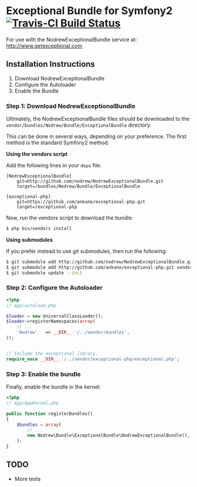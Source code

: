 Exceptional Bundle for Symfony2 [![Travis-CI Build Status](https://secure.travis-ci.org/nodrew/NodrewExceptionalBundle.png?branch=master)](http://travis-ci.org/#!/nodrew/NodrewExceptionalBundle)
======================================================================================================================================================================================



For use with the NodrewExceptionalBundle service at: http://www.getexceptional.com

## Installation Instructions

1. Download NodrewExceptionalBundle
2. Configure the Autoloader
3. Enable the Bundle

### Step 1: Download NodrewExceptionalBundle

Ultimately, the NodrewExceptionalBundle files should be downloaded to the
`vendor/bundles/Nodrew/Bundle/ExceptionalBundle` directory.

This can be done in several ways, depending on your preference. The first
method is the standard Symfony2 method.

**Using the vendors script**

Add the following lines in your `deps` file:

```
[NodrewExceptionalBundle]
    git=http://github.com/nodrew/NodrewExceptionalBundle.git
    target=/bundles/Nodrew/Bundle/ExceptionalBundle

[exceptional-php]   
    git=https://github.com/ankane/exceptional-php.git
    target=/exceptional-php
```

Now, run the vendors script to download the bundle:

``` bash
$ php bin/vendors install
```

**Using submodules**

If you prefer instead to use git submodules, then run the following:

``` bash
$ git submodule add http://github.com/nodrew/NodrewExceptionalBundle.git vendor/bundles/Nodrew/Bundle/ExceptionalBundle
$ git submodule add http://github.com/ankane/exceptional-php.git vendor/exceptional-php
$ git submodule update --init
```

### Step 2: Configure the Autoloader

``` php
<?php
// app/autoload.php

$loader = new UniversalClassLoader();
$loader->registerNamespaces(array(
    // ...
    'Nodrew'   => __DIR__.'/../vendor/bundles',
));


// Include the exceptional library.
require_once __DIR__.'/../vendor/exceptional-php/exceptional.php';
```

### Step 3: Enable the bundle

Finally, enable the bundle in the kernel:

``` php
<?php
// app/AppKernel.php

public function registerBundles()
{
    $bundles = array(
        // ...
        new Nodrew\Bundle\ExceptionalBundle\NodrewExceptionalBundle(),
    );
}
```

## TODO

- More tests
